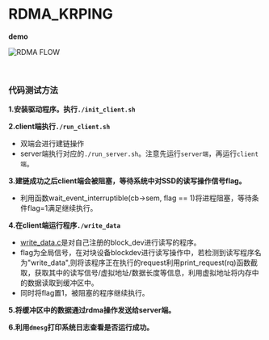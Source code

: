 # RDMA_KRPING
**demo**

![RDMA FLOW](https://github.com/fusemen/RDMA_KRPING/assets/122666739/4dfb93be-e11a-4247-848f-ed2519112b01)

<br/>

### 代码测试方法

**1.安装驱动程序。执行`./init_client.sh`**

**2.client端执行`./run_client.sh`**
  - 双端会进行建链操作
  - server端执行对应的`./run_server.sh`。注意先运行`server端`，再运行`client端`。

**3.建链成功之后client端会被阻塞，等待系统中对SSD的读写操作信号flag。**<br/>
  - 利用函数wait_event_interruptible(cb->sem, flag == 1)将进程阻塞，等待条件flag=1满足继续执行。

**4.在client端运行程序`./write_data`**<br/>
  - [write_data.c]()是对自己注册的block_dev进行读写的程序。
  - flag为全局信号，在对块设备blockdev进行读写操作中，若检测到读写程序名为"write_data",则将该程序正在执行的request利用print_request(rq)函数截取，获取其中的读写信号/虚拟地址/数据长度等信息，利用虚拟地址将内存中的数据读取到缓冲区中。
  - 同时将flag置1，被阻塞的程序继续执行。
  
 
**5.将缓冲区中的数据通过rdma操作发送给server端。**

**6.利用`dmesg`打印系统日志查看是否运行成功。**




